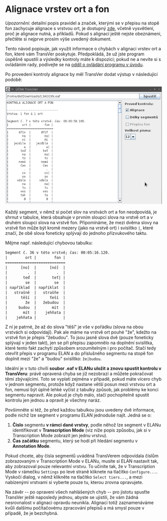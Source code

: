 # Alignace vrstev ort a fon

*Upozornění*: detailní popis pravidel a značek, kterými se v přepisu na stopě
fon zachycuje alignace s vrstvou ort, je dostupný
[zde](https://www.dropbox.com/s/124flmnmtwx6xgm/alignace_ort_a_fon.pdf), včetně
vysvětlení, proč je alignace nutná, a příkladů. Pokud s alignací ještě nejste
obeznámeni, přečtěte si nejprve prosím výše uvedený dokument.

Tento návod popisuje, jak využít informace o chybách v alignaci vrstev ort a
fon, které vám TransVer poskytuje. Předpokládá, že už jste program úspěšně
spustili a výsledky kontroly máte k dispozici; pokud ne a nevíte si s ovládáním
rady, podívejte se na [oddíl o ovládání programu v úvodu](./intro.md#ovladani).

Po provedení kontroly alignace by měl TransVer dodat výstup v následující
podobě:

![Alignace -- obrázek](./alignace.png "TransVer -- kontrola alignace")

Každý segment, v němž si počet slov na vrstvách ort a fon neodpovídá, je
shrnut v tabulce, která obsahuje v prvním sloupci slova na vrstvě ort a v
druhém sloupci slova na vrstvě fon. Připomínáme, že mezi dvěma slovy na vrstvě
fon může být kromě mezery (jako na vrstvě ort) i svislítko `|`, které značí, že
obě slova foneticky splývají do jednoho přízvukového taktu.

Mějme např. následující chybovou tabulku:

    Segment č. 36 v této vrstvě; čas: 00:05:16.120.
    |        ort |        fon |
    ===========================
    |      [no]  |      [nó]  |
    |         .  |         .  |
    |       teď  |       teť| |
    |        se  |        se  |
    | například  | napříklat  |
    |   strašně  |   strašňe  |
    |      těší  |      ťeší  |
    |        že  |   žebudou  |
    |     budou  |       mít  |
    |       mít  |    jehňata |
    |    jehňata |            |

Z ní je patrné, že až do slova "těší" je vše v pořádku (slova na obou vrstvách
si odpovídají). Pak ale máme na vrstvě ort pouhé "že", kdežto na vrstvě fon je
přepis "žebudou". To jsou jasně slova dvě (pouze foneticky splývají v jeden
takt), jen se při přepisu zapomnělo na doplnění svislítka, které tento fakt
zachytí způsobem srozumitelným i pro počítač. Stačí tedy otevřít přepis v
programu ELAN a do příslušného segmentu na stopě fon doplnit mezi "že" a
"budou" svislítko: `že|budou`.

Ideální je v tuto chvíli **soubor .eaf v ELANu uložit a znovu spustit kontrolu
v TransVeru**: právě opravená chyba se již nezobrazí a můžete pokračovat těmi
zbývajícími. Toto se vyplatí zejména v případě, pokud máte vícero chyb v jednom
segmentu, protože když nastane větší posun mezi vrstvou ort a fon, nemusí být
úplně lehké vyčíst z tabulky způsob, jak problémy ke konci segmentu
napravit. Ale pokud je chyb málo, stačí pochopitelně spustit kontrolu jen
jednou a opravit je všechny naráz.

Povšimněte si též, že před každou tabulkou jsou uvedeny dvě informace, podle
nichž lze segment v programu ELAN jednoduše najít. Jedná se o:

1. **Číslo** segmentu **v rámci dané vrstvy**, podle něhož lze segment v ELANu
   identifikovat v **Transcription Mode** (viz níže popis způsobu, jak si v
   Transcription Mode zobrazit jen jednu vrstvu).
2. **Čas začátku** segmentu, který se hodí při hledání segmentu v **Annotation
   Mode**.

Pokud chcete, aby čísla segmentů uváděná TransVerem odpovídala číslům
zobrazovaným v Transcription Mode v ELANu, musíte si ELAN nastavit tak, aby
zobrazoval pouze relevantní vrstvu. To učiníte tak, že v Transcription Mode v
rámečku `Settings` po levé straně kliknete na tlačítko `Configure...`. Vyskočí
dialog, v němž klikněte na tlačítko `Select tiers...`, a mezi nabízenými
vrstvami si vyberte pouze tu, kterou zrovna opravujete.

Na závěr -- po opravení všech nahlášených chyb -- pro jistotu spusťte TransVer
ještě naposledy jednou, abyste se ujistili, že vám žádná nesrovnalost v
alignaci opravdu neunikla. Alignaci totiž zaznamenáváme kvůli dalšímu
počítačovému zpracování přepisů a má smysl pouze v případě, že je bezchybná.
